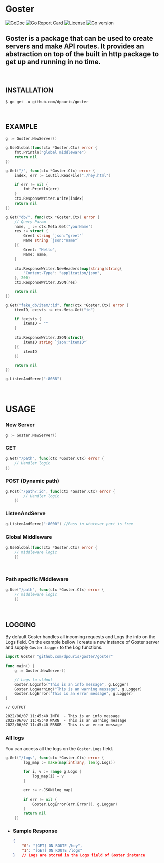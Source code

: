 # Goster
[![GoDoc](https://godoc.org/github.com/gomarkdown/markdown?status.svg)](https://pkg.go.dev/github.com/dpouris/goster)
[![Go Report Card](https://goreportcard.com/badge/github.com/dpouris/goster)](https://goreportcard.com/report/github.com/dpouris/goster)
[![License](https://img.shields.io/github/license/dpouris/goster)](https://github.com/dpouris/goster/blob/master/LICENSE)
![Go version](https://img.shields.io/github/go-mod/go-version/dpouris/goster)




Goster is a package that can be used to create servers and make API routes. It provides an abstraction on top of the built in http package to get up and running in no time.
-
<br>


## **INSTALLATION**

```shell
$ go get -u github.com/dpouris/goster
```
<br>

## **EXAMPLE**

```go
g := Goster.NewServer()

g.UseGlobal(func(ctx *Goster.Ctx) error {
	fmt.Println("global middleware")
	return nil
})

g.Get("/", func(ctx *Goster.Ctx) error {
	index, err := ioutil.ReadFile("./hey.html")

	if err != nil {
		fmt.Println(err)
	}
	ctx.ResponseWriter.Write(index)
	return nil
})

g.Get("db/", func(ctx *Goster.Ctx) error {
	// Query Param
	name, _ := ctx.Meta.Get("yourName")
	res := struct {
		Greet string `json:"greet"`
		Name string `json:"name"`
	}{
		Greet: "Hello",
		Name: name,
	}

	ctx.ResponseWriter.NewHeaders(map[string]string{
		"Content-Type": "application/json",
	}, 200)
	ctx.ResponseWriter.JSON(res)

	return nil
})

g.Get("fake_db/item/:id", func(ctx *Goster.Ctx) error {
	itemID, exists := ctx.Meta.Get("id")

	if !exists {
		itemID = ""
	}

	ctx.ResponseWriter.JSON(struct{
		itemID string `json:"itemID"`
	}{
		itemID
	})

	return nil
})

g.ListenAndServe(":8088")

```
<br>

# **USAGE**

### **New Server**
```go
g := Goster.NewServer()
```

### **GET**
```go
g.Get("/path", func(ctx *Goster.Ctx) error {
	// Handler logic
})
```

### **POST (Dynamic path)**
```go
g.Post("/path/:id", func(ctx *Goster.Ctx) error {
		// Handler logic
	})
```

### **ListenAndServe**
```go
g.ListenAndServe(":8000") //Pass in whatever port is free
```

### **Global Middleware**
```go
g.UseGlobal(func(ctx *Goster.Ctx) error {
    // middleware logic
	})
```
<br>

### **Path specific Middleware**
```go
g.Use("/path", func(ctx *Goster.Ctx) error {
    // middleware logic
	})
```
<br>

## **LOGGING**

By default Goster handles all incoming requests and Logs the info on the Logs field. On the example bellow I create a new instance of Goster server and supply `Goster.Logger` to the Log functions.
```go
import Goster "github.com/dpouris/goster/goster"

func main() {
	g := Goster.NewServer()

    // Logs to stdout
    Goster.LogInfo("This is an info message", g.Logger)
    Goster.LogWarning("This is an warning message", g.Logger)
    Goster.LogError("This is an error message", g.Logger)
}
```
```shell
// OUTPUT

2022/06/07 11:45:40 INFO  - This is an info message
2022/06/07 11:45:40 WARN  - This is an warning message
2022/06/07 11:45:40 ERROR - This is an error message
```

### **All logs**

You can access all the logs on the `Goster.Logs` field.

```go
g.Get("/logs", func(ctx *Goster.Ctx) error {
		log_map := make(map[int]any, len(g.Logs))

		for i, v := range g.Logs {
			log_map[i] = v
		}

		err := r.JSON(log_map)

		if err != nil {
			Goster.LogError(err.Error(), g.Logger)
		}
		return nil
	})
```

 - ### Sample Response

	```json
	{
		"0": "[GET] ON ROUTE /hey",
		"1": "[GET] ON ROUTE /logs"
	}	// Logs are stored in the Logs field of Goster instance
	```
